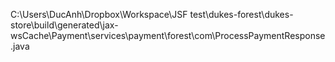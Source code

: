 C:\Users\DucAnh\Dropbox\Workspace\JSF test\dukes-forest\dukes-store\build\generated\jax-wsCache\Payment\services\payment\forest\com\ProcessPaymentResponse.java
